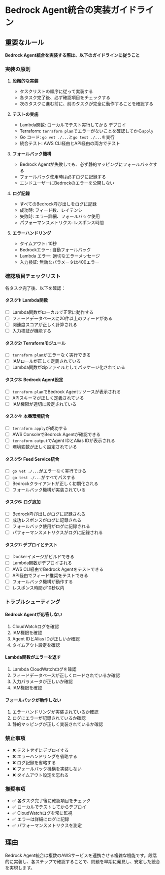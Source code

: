 # Bedrock Agent統合の実装ガイドライン

## 重要なルール

**Bedrock Agent統合を実装する際は、以下のガイドラインに従うこと**

### 実装の原則

1. **段階的な実装**
   - タスクリストの順序に従って実装する
   - 各タスク完了後、必ず確認項目をチェックする
   - 次のタスクに進む前に、前のタスクが完全に動作することを確認する

2. **テストの実施**
   - Lambda関数: ローカルでテスト実行してから デプロイ
   - Terraform: `terraform plan`でエラーがないことを確認してから`apply`
   - Go コード: `go vet ./...`と`go test ./...`を実行
   - 統合テスト: AWS CLI経由とAPI経由の両方でテスト

3. **フォールバック機構**
   - Bedrock Agentが失敗しても、必ず静的マッピングにフォールバックする
   - フォールバック使用時は必ずログに記録する
   - エンドユーザーにBedrockのエラーを公開しない

4. **ログ記録**
   - すべてのBedrock呼び出しをログに記録
   - 成功時: フィード数、レイテンシ
   - 失敗時: エラー詳細、フォールバック使用
   - パフォーマンスメトリクス: レスポンス時間

5. **エラーハンドリング**
   - タイムアウト: 10秒
   - Bedrockエラー: 自動フォールバック
   - Lambda エラー: 適切なエラーメッセージ
   - 入力検証: 無効なパラメータは400エラー

### 確認項目チェックリスト

各タスク完了後、以下を確認：

#### タスク1: Lambda関数
- [ ] Lambda関数がローカルで正常に動作する
- [ ] フィードデータベースに20件以上のフィードがある
- [ ] 関連度スコアが正しく計算される
- [ ] 入力検証が機能する

#### タスク2: Terraformモジュール
- [ ] `terraform plan`がエラーなく実行できる
- [ ] IAMロールが正しく定義されている
- [ ] Lambda関数がzipファイルとしてパッケージ化されている

#### タスク3: Bedrock Agent設定
- [ ] `terraform plan`でBedrock Agentリソースが表示される
- [ ] APIスキーマが正しく定義されている
- [ ] IAM権限が適切に設定されている

#### タスク4: 本番環境統合
- [ ] `terraform apply`が成功する
- [ ] AWS ConsoleでBedrock Agentが確認できる
- [ ] `terraform output`でAgent IDとAlias IDが表示される
- [ ] 環境変数が正しく設定されている

#### タスク5: Feed Service統合
- [ ] `go vet ./...`がエラーなく実行できる
- [ ] `go test ./...`がすべてパスする
- [ ] Bedrockクライアントが正しく初期化される
- [ ] フォールバック機構が実装されている

#### タスク6: ログ追加
- [ ] Bedrock呼び出しがログに記録される
- [ ] 成功レスポンスがログに記録される
- [ ] フォールバック使用がログに記録される
- [ ] パフォーマンスメトリクスがログに記録される

#### タスク7: デプロイとテスト
- [ ] Dockerイメージがビルドできる
- [ ] Lambda関数がデプロイされる
- [ ] AWS CLI経由でBedrock Agentをテストできる
- [ ] API経由でフィード推奨をテストできる
- [ ] フォールバック機構が動作する
- [ ] レスポンス時間が10秒以内

### トラブルシューティング

#### Bedrock Agentが応答しない
1. CloudWatchログを確認
2. IAM権限を確認
3. Agent IDとAlias IDが正しいか確認
4. タイムアウト設定を確認

#### Lambda関数がエラーを返す
1. Lambda CloudWatchログを確認
2. フィードデータベースが正しくロードされているか確認
3. 入力パラメータが正しいか確認
4. IAM権限を確認

#### フォールバックが動作しない
1. エラーハンドリングが実装されているか確認
2. ログにエラーが記録されているか確認
3. 静的マッピングが正しく実装されているか確認

### 禁止事項

- ❌ テストせずにデプロイする
- ❌ エラーハンドリングを省略する
- ❌ ログ記録を省略する
- ❌ フォールバック機構を実装しない
- ❌ タイムアウト設定を忘れる

### 推奨事項

- ✅ 各タスク完了後に確認項目をチェック
- ✅ ローカルでテストしてからデプロイ
- ✅ CloudWatchログを常に監視
- ✅ エラーは詳細にログに記録
- ✅ パフォーマンスメトリクスを測定

## 理由

Bedrock Agent統合は複数のAWSサービスを連携させる複雑な機能です。段階的に実装し、各ステップで確認することで、問題を早期に発見し、安定した統合を実現します。
